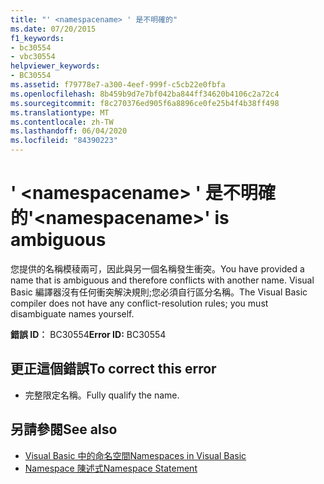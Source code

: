 ```yaml
---
title: "' <namespacename> ' 是不明確的"
ms.date: 07/20/2015
f1_keywords:
- bc30554
- vbc30554
helpviewer_keywords:
- BC30554
ms.assetid: f79778e7-a300-4eef-999f-c5cb22e0fbfa
ms.openlocfilehash: 8b459b9d7e7bf042ba844ff34620b4106c2a72c4
ms.sourcegitcommit: f8c270376ed905f6a8896ce0fe25b4f4b38ff498
ms.translationtype: MT
ms.contentlocale: zh-TW
ms.lasthandoff: 06/04/2020
ms.locfileid: "84390223"
---
```

# <a name="namespacename-is-ambiguous"></a><span data-ttu-id="92739-102">' \<namespacename> ' 是不明確的</span><span class="sxs-lookup"><span data-stu-id="92739-102">'\<namespacename>' is ambiguous</span></span>
<span data-ttu-id="92739-103">您提供的名稱模稜兩可，因此與另一個名稱發生衝突。</span><span class="sxs-lookup"><span data-stu-id="92739-103">You have provided a name that is ambiguous and therefore conflicts with another name.</span></span> <span data-ttu-id="92739-104">Visual Basic 編譯器沒有任何衝突解決規則;您必須自行區分名稱。</span><span class="sxs-lookup"><span data-stu-id="92739-104">The Visual Basic compiler does not have any conflict-resolution rules; you must disambiguate names yourself.</span></span>  
  
 <span data-ttu-id="92739-105">**錯誤 ID︰** BC30554</span><span class="sxs-lookup"><span data-stu-id="92739-105">**Error ID:** BC30554</span></span>  
  
## <a name="to-correct-this-error"></a><span data-ttu-id="92739-106">更正這個錯誤</span><span class="sxs-lookup"><span data-stu-id="92739-106">To correct this error</span></span>  
  
- <span data-ttu-id="92739-107">完整限定名稱。</span><span class="sxs-lookup"><span data-stu-id="92739-107">Fully qualify the name.</span></span>  
  
## <a name="see-also"></a><span data-ttu-id="92739-108">另請參閱</span><span class="sxs-lookup"><span data-stu-id="92739-108">See also</span></span>

- [<span data-ttu-id="92739-109">Visual Basic 中的命名空間</span><span class="sxs-lookup"><span data-stu-id="92739-109">Namespaces in Visual Basic</span></span>](../programming-guide/program-structure/namespaces.md)
- [<span data-ttu-id="92739-110">Namespace 陳述式</span><span class="sxs-lookup"><span data-stu-id="92739-110">Namespace Statement</span></span>](../language-reference/statements/namespace-statement.md)

